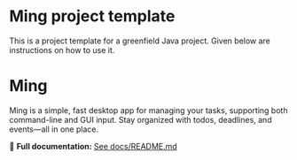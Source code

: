 # Ming project template

This is a project template for a greenfield Java project. Given below are instructions on how to use it.

# Ming

Ming is a simple, fast desktop app for managing your tasks, supporting both command-line and GUI input. Stay organized with todos, deadlines, and events—all in one place.

📖 **Full documentation:** [See docs/README.md](docs/README.md)
